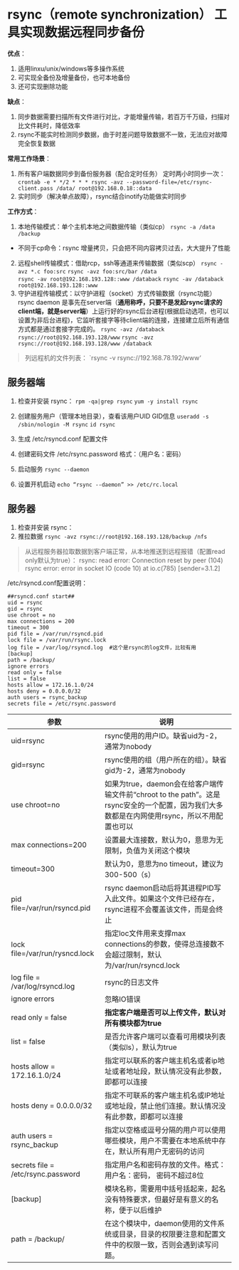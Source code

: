 # rsync（remote synchronization） 工具实现数据远程同步备份

**优点**：
1. 适用linxu/unix/windows等多操作系统
2. 可实现全备份及增量备份，也可本地备份
3. 还可实现删除功能

**缺点**：
1. 同步数据需要扫描所有文件进行对比，才能增量传输，若百万千万级，扫描对比文件耗时，降低效率
2. rsync不能实时检测同步数据，由于时差问题导致数据不一致，无法应对故障完全恢复数据

**常用工作场景**：
1. 所有客户端数据同步到备份服务器（配合定时任务）
  定时两小时同步一次：
  `crontab -e * */2 * * * rsync -avz --password-file=/etc/rsync-client.pass /data/ root@192.168.0.18::data`
2. 实时同步（解决单点故障），rsync结合inotify功能做实时同步

**工作方式**：
1. 本地传输模式：单个主机本地之间数据传输（类似cp）
  `rsync -a /data /backup`
  * 不同于cp命令：rsync 增量拷贝，只会把不同内容拷贝过去，大大提升了性能
2. 远程shell传输模式：借助rcp，ssh等通道来传输数据（类似scp）
  `rsync -avz *.c foo:src` `rsync -avz foo:src/bar /data`<br>
  `rsync -av root@192.168.193.128::www /databack` `rsync -av /databack root@192.168.193.128::www`
3. 守护进程传输模式：以守护进程（socket）方式传输数据（rsync功能）
  rsync daemon 是事先在server端（**通用称呼，只要不是发起rsync请求的client端，就是server端**）上运行好的rsync后台进程(根据启动选项，也可以设置为非后台进程)，它监听套接字等待client端的连接，连接建立后所有通信方式都是通过套接字完成的。
  `rsync -avz /databack rsync://root@192.168.193.128/www`
  `rsync -avz rsync://root@192.168.193.128/www /databack`

> 列远程机的文件列表： `rsync -v rsync://192.168.78.192/www‘

服务器端
-------
1. 检查并安装 rsync：
  `rpm -qa|grep rsync` `yum -y install rsync`
2. 创建服务用户（管理本地目录），查看该用户UID GID信息
  `useradd -s /sbin/nologin -M rsync` `id rsync`
3. 生成 /etc/rsyncd.conf 配置文件

4. 创建密码文件 /etc/rsync.password
  格式：（用户名：密码）
5. 启动服务
  `rsync --daemon`
6. 设置开机启动
  `echo “rsync --daemon” >> /etc/rc.local`

服务器
-----
1. 检查并安装 rsync：
2. 推拉数据
`rsync -avz rsync://root@192.168.193.128/backup /nfs`

> 从远程服务器拉取数据到客户端正常，从本地推送到远程报错（配置read only默认为true）：
> rsync: read error: Connection reset by peer (104)
> rsync error: error in socket IO (code 10) at io.c(785) [sender=3.1.2]

/etc/rsyncd.conf配置说明：
```
##rsyncd.conf start##
uid = rsync
gid = rsync
use chroot = no
max connections = 200
timeout = 300
pid file = /var/run/rsyncd.pid
lock file = /var/run/rsync.lock
log file = /var/log/rsyncd.log  #这个是rsync的log文件，比较有用
[backup]
path = /backup/
ignore errors
read only = false
list = false
hosts allow = 172.16.1.0/24
hosts deny = 0.0.0.0/32
auth users = rsync_backup
secrets file = /etc/rsync.password
```
|参数| 	说明|
|----|----|
|uid=rsync |	rsync使用的用户ID。缺省uid为-2，通常为nobody|
|gid=rsync |	rsync使用的组（用户所在的组）。缺省gid为-2，通常为nobody|
|use chroot=no |	如果为true，daemon会在给客户端传输文件前“chroot to the path”。这是rsync安全的一个配置，因为我们大多数都是在内网使用rsync，所以不用配置也可以|
|max connections=200 |	设置最大连接数，默认为0，意思为无限制，负值为关闭这个模块|
|timeout=300 |	默认为0，意思为no timeout，建议为300-500（s）|
|pid file=/var/run/rsyncd.pid |	rsync daemon启动后将其进程PID写入此文件。如果这个文件已经存在，rsync进程不会覆盖该文件，而是会终止|
|lock file=/var/run/rysncd.lock |	指定loc文件用来支撑max connections的参数，使得总连接数不会超过限制，默认为/var/run/rsyncd.lock|
|log file = /var/log/rsyncd.log |	rsync的日志文件|
|ignore errors |	忽略IO错误|
|read only = false |	**指定客户端是否可以上传文件，默认对所有模块都为true** |
|list = false |	是否允许客户端可以查看可用模块列表（类似ls），默认为true|
|hosts allow = 172.16.1.0/24 |	指定可以联系的客户端主机名或者ip地址或者地址段，默认情况没有此参数，即都可以连接|
|hosts deny = 0.0.0.0/32 |	指定不可联系的客户端主机名或IP地址或地址段，禁止他们连接。默认情况没有此参数，即都可以连接|
|auth users = rsync_backup |	指定以空格或逗号分隔的用户可以使用哪些模块，用户不需要在本地系统中存在，默认所有用户无密码的访问|
|secrets file = /etc/rsync.password |	指定用户名和密码存放的文件。格式：用户名：密码， 密码不超过8位|
|[backup] |	模块名称，需要用中括号括起来，起名没有特殊要求，但最好是有意义的名称，便于以后维护|
|path = /backup/ |	在这个模块中，daemon使用的文件系统或目录，目录的权限要注意和配置文件中的权限一致，否则会遇到读写问题。|
